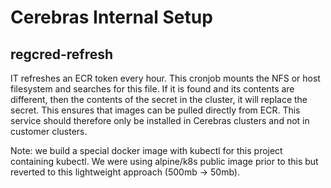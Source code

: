 # Cerebras Internal Setup

## regcred-refresh

IT refreshes an ECR token every hour. This cronjob mounts the NFS or host filesystem and searches
for this file. If it is found and its contents are different, then the contents of the secret in
the cluster, it will replace the secret. This ensures that images can be pulled directly from ECR.
This service should therefore only be installed in Cerebras clusters and not in customer clusters.

Note: we build a special docker image with kubectl for this project containing kubectl. We were
using alpine/k8s public image prior to this but reverted to this lightweight approach (500mb ->
50mb).
